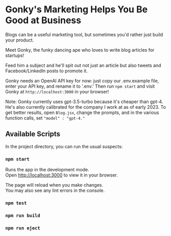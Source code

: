 # Gonky's Marketing Helps You Be Good at Business

Blogs can be a useful marketing tool, but sometimes you'd rather just build your product.

Meet Gonky, the funky dancing ape who loves to write blog articles for startups!

Feed him a subject and he'll spit out not just an article but also tweets and Facebook/LinkedIn posts to promote it.

Gonky needs an OpenAI API key for now: just copy our .env.example file, enter your API key, and rename it to '.env.' Then run `npm start` and visit Gonky at `http://localhost:3000` in your browser!

Note: Gonky currently uses gpt-3.5-turbo because it's cheaper than gpt-4. He's also currently calibrated for the company I work at as of early 2023. To get better results, open `Blog.jsx`, change the prompts, and in the various function calls, set `"model" : "gpt-4."`

## Available Scripts

In the project directory, you can run the usual suspects:

### `npm start`

Runs the app in the development mode.\
Open [http://localhost:3000](http://localhost:3000) to view it in your browser.

The page will reload when you make changes.\
You may also see any lint errors in the console.

### `npm test`

### `npm run build`

### `npm run eject`
